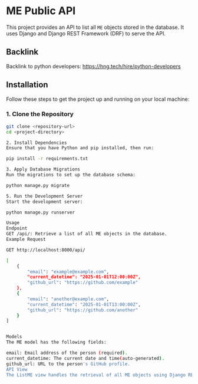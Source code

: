 # ME Public API

This project provides an API to list all `ME` objects stored in the database. It uses Django and Django REST Framework (DRF) to serve the API.

## Backlink

Backlink to python developers: https://hng.tech/hire/python-developers

## Installation

Follow these steps to get the project up and running on your local machine:

### 1. Clone the Repository

```bash
git clone <repository-url>
cd <project-directory>

2. Install Dependencies
Ensure that you have Python and pip installed, then run:

pip install -r requirements.txt

3. Apply Database Migrations
Run the migrations to set up the database schema:

python manage.py migrate

5. Run the Development Server
Start the development server:

python manage.py runserver

Usage
Endpoint
GET /api/: Retrieve a list of all ME objects in the database.
Example Request

GET http://localhost:8000/api/

[
    {
        "email": "example@example.com",
        "current_datetime": "2025-01-01T12:00:00Z",
        "github_url": "https://github.com/example"
    },
    {
        "email": "another@example.com",
        "current_datetime": "2025-01-01T13:00:00Z",
        "github_url": "https://github.com/another"
    }
]


Models
The ME model has the following fields:

email: Email address of the person (required).
current_datetime: The current date and time(auto-generated).
github_url: URL to the person's GitHub profile.
API View
The ListME view handles the retrieval of all ME objects using Django REST Framework's ListAPIView.

